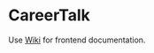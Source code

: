 # CareerTalk

Use [Wiki](https://github.com/CreativeSolutionLabs/CareerTalk/wiki) for frontend documentation.
